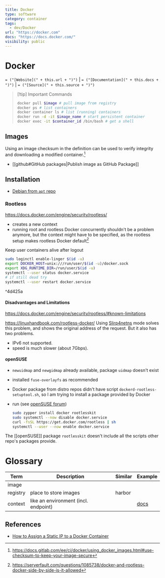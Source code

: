 ```yaml
---
title: Docker
type: software
category: container
tags:
  - dev/Docker
url: "https://docker.com"
docs: "https://docs.docker.com/"
visibility: public
---
```

# Docker

`= ("[Website](" + this.url + ")")` | `= ("[Documentation](" + this.docs + ")")` | `= ("[Source](" + this.source + ")")`

> [!tip] Important Commands
>
> ```bash
> docker pull $image # pull image from registry
> docker ps # list containers
> docker container ls # list (running) containers
> docker run -d -it $image_name # start persistent container
> docker exec -it $container_id /bin/bash # get a shell
> ```


## Images

Using an image checksum in the definition can be used to verify integrity and downloading a modified container.[^gldocs-docker-image-security-checksum]

- [[github#GitHub packages|Publish image as GitHub Package]]


## Installation

- [Debian from `apt` repo](https://docs.docker.com/engine/install/debian/#install-using-the-repository)

### Rootless

<https://docs.docker.com/engine/security/rootless/>

- creates a new context
- running root and rootless Docker concurrently shouldn't be a problem anymore, but the context might have to be specified, as the rootless setup makes rootless Docker default[^2]

[^2]: https://serverfault.com/questions/1085738/docker-and-rootless-docker-side-by-side-is-it-allowed

Keep user containers alive after logout

```bash
sudo loginctl enable-linger $(id -u)
export DOCKER_HOST=unix:///run/user/$(id -u)/docker.sock
export XDG_RUNTIME_DIR=/run/user/$(id -u)
systemctl --user status docker.service
# if still dead try
systemctl --user restart docker.service
```

^4d425a

#### Disadvantages and Limitations

<https://docs.docker.com/engine/security/rootless/#known-limitations>

<https://linuxhandbook.com/rootless-docker/>
Using [Slirp4netns](https://github.com/rootless-containers/slirp4netns?ref=linuxhandbook.com) mode solves this problem, and shows the original address of the request. But it also has two problems.

- IPv6 not supported.
- speed is much slower (about 7Gbps).


#### openSUSE

- `newuidmap` and `newgidmap` already available, package `uidmap` doesn't exist
- installed `fuse-overlayfs` as recommended
- Docker package from distro repos didn't have script `dockerd-rootless-setuptool.sh`, so I am trying to install a package provided by Docker
- run (see [openSUSE forum](https://forums.opensuse.org/t/how-can-i-request-the-official-repository-provides-tools-for-rootless-docker/164199))

  ```bash
  sudo zypper install docker rootlesskit
  sudo systemctl --now disable docker.service
  curl -fsSL https://get.docker.com/rootless | sh
  systemctl --user --now enable docker.service
  ```

The [[openSUSE]] package `rootlesskit` doesn't include all the scripts other repo's packages provide.


# Glossary

Term | Description | Similar | Example
-|-|-|-
image |
registry | place to store images | harbor
context | like an environment (incl. endpoint) | | [docs](https://docs.docker.com/engine/context/working-with-contexts/)


## References

- [How to Assign a Static IP to a Docker Container](https://www.howtogeek.com/devops/how-to-assign-a-static-ip-to-a-docker-container/)

[^gldocs-docker-image-security-checksum]: <https://docs.gitlab.com/ee/ci/docker/using_docker_images.html#use-checksum-to-keep-your-image-secure>
